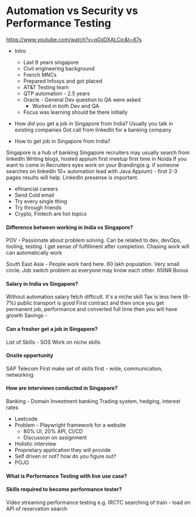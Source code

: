 # Automation vs Security vs Performance Testing

https://www.youtube.com/watch?v=qGjjDXALCic&t=87s

* Intro
  * Last 9 years singapore
  * Civil engineering background
  * French MNCs
  * Prepared Infosys and got placed
  * AT&T Testing team
  * QTP automation - 2.5 years
  * Oracle - General Dev question to QA were asked
    * Worked in both Dev and QA
  * Focus was learning should be there initially

* How did you get a job in Singapore from India?
Usually you talk in existing companies
Got call from linkedIn for a banking company

* How to get job in Singapore from India?

Singapore is a hub of banking
Singapore recruiters may usually search from linkedIn
Writing blogs, hosted appium first meetup first time in Noida
If you want to come in Recruiters eyes work on your Branding(e.g. if someone searches on linkedIn 10+ automation lead with Java Appium) - first 2-3 pages results will help. LinkedIn presense is important.

* efinancial careers
* Send Cold email
* Try every single thing
* Try through friends
* Crypto, Fintech are hot topics

#### Difference between working in India vs Singapore?

POV - Passionate about problem solving. Can be related to dev, devOps, tooling, testing. I get sense of fulfillment after completion.
Chasing work will can automatically work

South East Asia - People work hard here.
60 lakh population.
Very small circle. Job switch problem as everyone may know each other.
65INR
Bonus

#### Salary in India vs Singapore?

Without automation salary fetch difficult.
It's a niche skill
Tax is less here (6-7%)
public transport is good
First contract and then once you get permanent job, performance and converted full time then you will have growth
Savings - 

#### Can a fresher get a job in Singapore?

List of Skills - SOS
Work on niche skills

#### Onsite opportunity
SAP
Telecom
First make set of skills first - wide, communication, networking

#### How are interviews conducted in Singapore?

Banking - Domain
Investment banking
Trading system, hedging, interest rates

* Leetcode
* Problem - Playwright framework for a website
  * 80% UI, 20% API, CI/CD
  * Discussion on assignment
* Holistic interview
* Proprietary application they will provide
* Self driven or not? how do you figure out?
* POJO

#### What is Performance Testing with live use case?  
#### Skills required to become performance tester?

Video streaming performance testing
e.g. IRCTC
searching of train - load on API of reservation search
